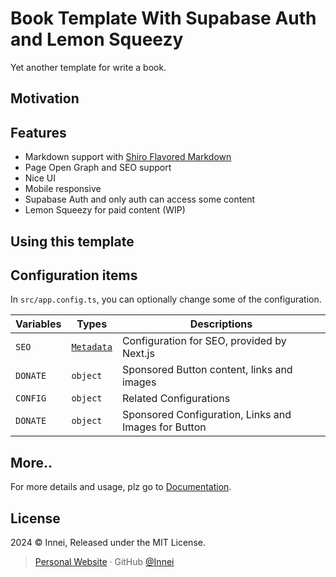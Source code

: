 # Book Template With Supabase Auth and Lemon Squeezy

Yet another template for write a book.

## Motivation

## Features

- Markdown support with [Shiro Flavored Markdown](https://shiro.innei.in/#/markdown)
- Page Open Graph and SEO support
- Nice UI
- Mobile responsive
- Supabase Auth and only auth can access some content
- Lemon Squeezy for paid content (WIP)

## Using this template
<!-- 
```bash
git clone https://github.com/Innei/book-ssg-template
```

Alternatively, you can click Fork this project/use this template. -->

## Configuration items

In `src/app.config.ts`, you can optionally change some of the configuration.

| Variables | Types                                                                                   | Descriptions                                         |
| --------- | --------------------------------------------------------------------------------------- | ---------------------------------------------------- |
| `SEO`     | [`Metadata`](https://nextjs.org/docs/app/building-your-application/optimizing/metadata) | Configuration for SEO, provided by Next.js           |
| `DONATE`  | `object`                                                                                | Sponsored Button content, links and images           |
| `CONFIG`  | `object`                                                                                | Related Configurations                               |
| `DONATE`  | `object`                                                                                | Sponsored Configuration, Links and Images for Button |

## More..

For more details and usage, plz go to [Documentation](https://book-template.innei.in).

## License

2024 © Innei, Released under the MIT License.

> [Personal Website](https://innei.in/) · GitHub [@Innei](https://github.com/innei/)
